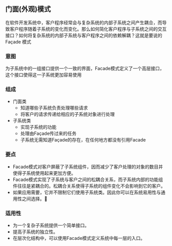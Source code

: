 ## 门面(外观)模式
在软件开发系统中，客户程序经常会与复杂系统的内部子系统之间产生耦合，而导致客户程序随着子系统的变化而变化。那么如何简化客户程序与子系统之间的交互接口？如何将复杂系统的内部子系统与客户程序之间的依赖解耦？这就是要说的Façade 模式
### 意图
为子系统中的一组接口提供一个一致的界面，Facade模式定义了一个高层接口，这个接口使得这一子系统更加容易使用

### 组成
- 门面类
    - 知道哪些子系统负责处理哪些请求
    - 将客户的请求传递给相应的子系统对象进行处理
- 子系统类
    - 实现子系统的功能
    - 处理由Façade传过来的任务
    - 子系统无需知道Façade的存在，在任何地方都没有引用Facade
    
### 要点
- Facade模式对客户屏蔽了子系统组件，因而减少了客户处理的对象的数目并使得子系统使用起来更加方便。
- Facade模式实现了子系统与客户之间的松耦合关系，而子系统内部的功能组件往往是紧耦合的。松耦合关系使得子系统的组件变化不会影响到它的客户。
- 如果应用需要，它并不限制它们使用子系统类。因此你可以在系统易用性与通用性之间选择。

### 适用性
- 为一个复杂子系统提供一个简单接口。
- 提高子系统的独立性。
- 在层次化结构中，可以使用Facade模式定义系统中每一层的入口。
